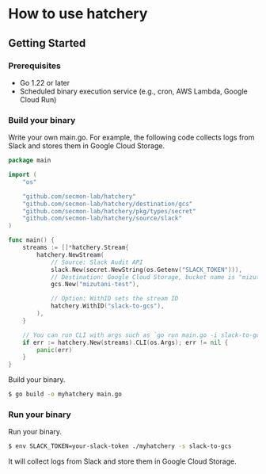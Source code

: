 # How to use hatchery

## Getting Started

### Prerequisites

- Go 1.22 or later
- Scheduled binary execution service (e.g., cron, AWS Lambda, Google Cloud Run)

### Build your binary

Write your own main.go. For example, the following code collects logs from Slack and stores them in Google Cloud Storage.

```go
package main

import (
	"os"

	"github.com/secmon-lab/hatchery"
	"github.com/secmon-lab/hatchery/destination/gcs"
	"github.com/secmon-lab/hatchery/pkg/types/secret"
	"github.com/secmon-lab/hatchery/source/slack"
)

func main() {
	streams := []*hatchery.Stream{
		hatchery.NewStream(
			// Source: Slack Audit API
			slack.New(secret.NewString(os.Getenv("SLACK_TOKEN"))),
			// Destination: Google Cloud Storage, bucket name is "mizutani-test"
			gcs.New("mizutani-test"),

			// Option: WithID sets the stream ID
			hatchery.WithID("slack-to-gcs"),
		),
	}

	// You can run CLI with args such as `go run main.go -i slack-to-gcs`
	if err := hatchery.New(streams).CLI(os.Args); err != nil {
		panic(err)
	}
}
```

Build your binary.

```sh
$ go build -o myhatchery main.go
```

### Run your binary

Run your binary.

```sh
$ env SLACK_TOKEN=your-slack-token ./myhatchery -s slack-to-gcs
```

It will collect logs from Slack and store them in Google Cloud Storage.
